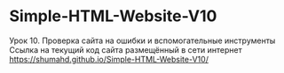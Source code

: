 # Simple-HTML-Website-V10
Урок 10. Проверка сайта на ошибки и вспомогательные инструменты
Ссылка на текущий код сайта размещённый в сети интернет https://shumahd.github.io/Simple-HTML-Website-V10/

